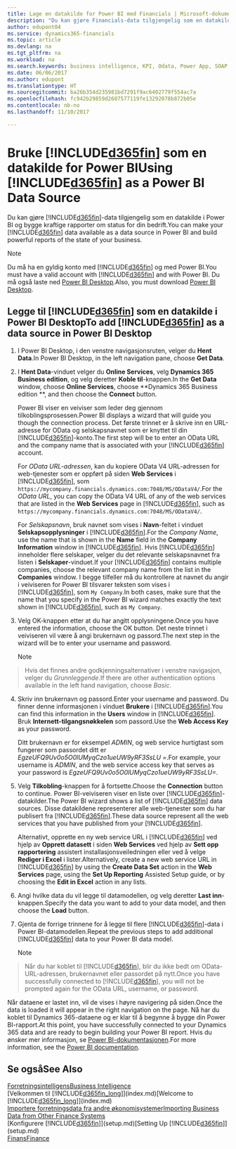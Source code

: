 ```yaml
---
title: Lage en datakilde for Power BI med Financials | Microsoft-dokumentasjon
description: "Du kan gjøre Financials-data tilgjengelig som en datakilde i Power BI og bygge kraftige rapporter om status for din bedrift."
author: edupont04
ms.service: dynamics365-financials
ms.topic: article
ms.devlang: na
ms.tgt_pltfrm: na
ms.workload: na
ms.search.keywords: business intelligence, KPI, Odata, Power App, SOAP, analysis
ms.date: 06/06/2017
ms.author: edupont
ms.translationtype: HT
ms.sourcegitcommit: ba26b354d235981bd7291f9ac6402779f554ac7a
ms.openlocfilehash: fc942b29859d2607577119fe13292078b872b05e
ms.contentlocale: nb-no
ms.lasthandoff: 11/10/2017

---
```

# <a name="using-included365finincludesd365finmdmd-as-a-power-bi-data-source"></a><span data-ttu-id="dc2ce-103">Bruke [!INCLUDE[d365fin](includes/d365fin_md.md)] som en datakilde for Power BI</span><span class="sxs-lookup"><span data-stu-id="dc2ce-103">Using [!INCLUDE[d365fin](includes/d365fin_md.md)] as a Power BI Data Source</span></span>
<span data-ttu-id="dc2ce-104">Du kan gjøre [!INCLUDE[d365fin](includes/d365fin_md.md)]-data tilgjengelig som en datakilde i Power BI og bygge kraftige rapporter om status for din bedrift.</span><span class="sxs-lookup"><span data-stu-id="dc2ce-104">You can make your [!INCLUDE[d365fin](includes/d365fin_md.md)] data available as a data source in Power BI and build powerful reports of the state of your business.</span></span>  

> [!NOTE]  
>   <span data-ttu-id="dc2ce-105">Du må ha en gyldig konto med [!INCLUDE[d365fin](includes/d365fin_md.md)] og med Power BI.</span><span class="sxs-lookup"><span data-stu-id="dc2ce-105">You must have a valid account with [!INCLUDE[d365fin](includes/d365fin_md.md)] and with Power BI.</span></span> <span data-ttu-id="dc2ce-106">Du må også laste ned [Power BI Desktop](https://powerbi.microsoft.com/en-us/desktop/).</span><span class="sxs-lookup"><span data-stu-id="dc2ce-106">Also, you must download [Power BI Desktop](https://powerbi.microsoft.com/en-us/desktop/).</span></span>  

## <a name="to-add-included365finincludesd365finmdmd-as-a-data-source-in-power-bi-desktop"></a><span data-ttu-id="dc2ce-107">Legge til [!INCLUDE[d365fin](includes/d365fin_md.md)] som en datakilde i Power BI Desktop</span><span class="sxs-lookup"><span data-stu-id="dc2ce-107">To add [!INCLUDE[d365fin](includes/d365fin_md.md)] as a data source in Power BI Desktop</span></span>
1. <span data-ttu-id="dc2ce-108">I Power BI Desktop, i den venstre navigasjonsruten, velger du **Hent Data**.</span><span class="sxs-lookup"><span data-stu-id="dc2ce-108">In Power BI Desktop, in the left navigation pane, choose **Get Data**.</span></span>
2. <span data-ttu-id="dc2ce-109">I **Hent Data**-vinduet velger du **Online Services**, velg **Dynamics 365 Business edition**, og velg deretter **Koble til**-knappen.</span><span class="sxs-lookup"><span data-stu-id="dc2ce-109">In the **Get Data** window, choose **Online Services**, choose **Dynamics 365 Business edition **, and then choose the **Connect** button.</span></span>

   <span data-ttu-id="dc2ce-110">Power BI viser en veiviser som leder deg gjennom tilkoblingsprosessen.</span><span class="sxs-lookup"><span data-stu-id="dc2ce-110">Power BI displays a wizard that will guide you though the connection process.</span></span> <span data-ttu-id="dc2ce-111">Det første trinnet er å skrive inn en URL-adresse for OData og selskapsnavnet som er knyttet til din [!INCLUDE[d365fin](includes/d365fin_md.md)]-konto.</span><span class="sxs-lookup"><span data-stu-id="dc2ce-111">The first step will be to enter an OData URL and the company name that is associated with your [!INCLUDE[d365fin](includes/d365fin_md.md)] account.</span></span>  

   <span data-ttu-id="dc2ce-112">For *OData URL-adressen*, kan du kopiere OData V4 URL-adressen for web-tjenester som er oppført på siden **Web Services** i [!INCLUDE[d365fin](includes/d365fin_md.md)], som `https://mycompany.financials.dynamics.com:7048/MS/ODataV4/`.</span><span class="sxs-lookup"><span data-stu-id="dc2ce-112">For the *OData URL*, you can copy the OData V4 URL of any of the web services that are listed in the **Web Services** page in [!INCLUDE[d365fin](includes/d365fin_md.md)], such as `https://mycompany.financials.dynamics.com:7048/MS/ODataV4/`.</span></span>  

   <span data-ttu-id="dc2ce-113">For *Selskapsnavn*, bruk navnet som vises i **Navn**-feltet i vinduet **Selskapsopplysninger** i [!INCLUDE[d365fin](includes/d365fin_md.md)].</span><span class="sxs-lookup"><span data-stu-id="dc2ce-113">For the *Company Name*, use the name that is shown in the **Name** field in the **Company Information** window in [!INCLUDE[d365fin](includes/d365fin_md.md)].</span></span> <span data-ttu-id="dc2ce-114">Hvis [!INCLUDE[d365fin](includes/d365fin_md.md)] inneholder flere selskaper, velger du det relevante selskapsnavnet fra listen i **Selskaper**-vinduet.</span><span class="sxs-lookup"><span data-stu-id="dc2ce-114">If your [!INCLUDE[d365fin](includes/d365fin_md.md)] contains multiple companies, choose the relevant company name from the list in the **Companies** window.</span></span> <span data-ttu-id="dc2ce-115">I begge tilfeller må du kontrollere at navnet du angir i veiviseren for Power BI tilsvarer teksten som vises i [!INCLUDE[d365fin](includes/d365fin_md.md)], som `My Company`.</span><span class="sxs-lookup"><span data-stu-id="dc2ce-115">In both cases, make sure that the name that you specify in the Power BI wizard matches exactly the text shown in [!INCLUDE[d365fin](includes/d365fin_md.md)], such as `My Company`.</span></span>
3. <span data-ttu-id="dc2ce-116">Velg OK-knappen etter at du har angitt opplysningene.</span><span class="sxs-lookup"><span data-stu-id="dc2ce-116">Once you have entered the information, choose the OK button.</span></span> <span data-ttu-id="dc2ce-117">Det neste trinnet i veiviseren vil være å angi brukernavn og passord.</span><span class="sxs-lookup"><span data-stu-id="dc2ce-117">The next step in the wizard will be to enter your username and password.</span></span>

   > [!NOTE]  
>    <span data-ttu-id="dc2ce-118">Hvis det finnes andre godkjenningsalternativer i venstre navigasjon, velger du *Grunnleggende*.</span><span class="sxs-lookup"><span data-stu-id="dc2ce-118">If there are other authentication options available in the left hand navigation, choose *Basic*.</span></span>
4. <span data-ttu-id="dc2ce-119">Skriv inn brukernavn og passord.</span><span class="sxs-lookup"><span data-stu-id="dc2ce-119">Enter your username and password.</span></span> <span data-ttu-id="dc2ce-120">Du finner denne informasjonen i vinduet **Brukere** i [!INCLUDE[d365fin](includes/d365fin_md.md)].</span><span class="sxs-lookup"><span data-stu-id="dc2ce-120">You can find this information in the **Users** window in [!INCLUDE[d365fin](includes/d365fin_md.md)].</span></span> <span data-ttu-id="dc2ce-121">Bruk **Internett-tilgangsnøkkelen** som passord.</span><span class="sxs-lookup"><span data-stu-id="dc2ce-121">Use the **Web Access Key** as your password.</span></span>

   <span data-ttu-id="dc2ce-122">Ditt brukernavn er for eksempel *ADMIN*, og web service hurtigtast som fungerer som passordet ditt er *EgzeUFQ9Uv0o5O0lUMyqCzo1ueUW9yRF3SsLU =*.</span><span class="sxs-lookup"><span data-stu-id="dc2ce-122">For example, your username is *ADMIN*, and the web service access key that serves as your password is *EgzeUFQ9Uv0o5O0lUMyqCzo1ueUW9yRF3SsLU=*.</span></span>
5. <span data-ttu-id="dc2ce-123">Velg **Tilkobling**-knappen for å fortsette.</span><span class="sxs-lookup"><span data-stu-id="dc2ce-123">Choose the **Connection** button to continue.</span></span> <span data-ttu-id="dc2ce-124">Power BI-veiviseren viser en liste over [!INCLUDE[d365fin](includes/d365fin_md.md)]-datakilder.</span><span class="sxs-lookup"><span data-stu-id="dc2ce-124">The Power BI wizard shows a list of [!INCLUDE[d365fin](includes/d365fin_md.md)] data sources.</span></span> <span data-ttu-id="dc2ce-125">Disse datakildene representerer alle web-tjenester som du har publisert fra [!INCLUDE[d365fin](includes/d365fin_md.md)].</span><span class="sxs-lookup"><span data-stu-id="dc2ce-125">These data source represent all the web services that you have published from your [!INCLUDE[d365fin](includes/d365fin_md.md)].</span></span>

   <span data-ttu-id="dc2ce-126">Alternativt, opprette en ny web service URL i [!INCLUDE[d365fin](includes/d365fin_md.md)] ved hjelp av **Opprett datasett** i siden **Web Services** ved hjelp av **Sett opp rapportering** assistert installasjonsveiledningen eller ved å velge **Rediger i Excel** i lister.</span><span class="sxs-lookup"><span data-stu-id="dc2ce-126">Alternatively, create a new web service URL in [!INCLUDE[d365fin](includes/d365fin_md.md)] by using the **Create Data Set** action in the **Web Services** page, using the **Set Up Reporting** Assisted Setup guide, or by choosing the **Edit in Excel** action in any lists.</span></span>

6. <span data-ttu-id="dc2ce-127">Angi hvilke data du vil legge til datamodellen, og velg deretter **Last inn**-knappen.</span><span class="sxs-lookup"><span data-stu-id="dc2ce-127">Specify the data you want to add to your data model, and then choose the **Load** button.</span></span>
7. <span data-ttu-id="dc2ce-128">Gjenta de forrige trinnene for å legge til flere [!INCLUDE[d365fin](includes/d365fin_md.md)]-data i Power BI-datamodellen.</span><span class="sxs-lookup"><span data-stu-id="dc2ce-128">Repeat the previous steps to add additional [!INCLUDE[d365fin](includes/d365fin_md.md)] data to your Power BI data model.</span></span>

   > [!NOTE]  
>    <span data-ttu-id="dc2ce-129">Når du har koblet til [!INCLUDE[d365fin](includes/d365fin_md.md)], blir du ikke bedt om OData-URL-adressen, brukernavnet eller passordet på nytt.</span><span class="sxs-lookup"><span data-stu-id="dc2ce-129">Once you have successfully connected to [!INCLUDE[d365fin](includes/d365fin_md.md)], you will not be prompted again for the OData URL, username, or password.</span></span>

<span data-ttu-id="dc2ce-130">Når dataene er lastet inn, vil de vises i høyre navigering på siden.</span><span class="sxs-lookup"><span data-stu-id="dc2ce-130">Once the data is loaded it will appear in the right navigation on the page.</span></span> <span data-ttu-id="dc2ce-131">Nå har du koblet til Dynamics 365-dataene og er klar til å begynne å bygge din Power BI-rapport.</span><span class="sxs-lookup"><span data-stu-id="dc2ce-131">At this point, you have successfully connected to your Dynamics 365 data and are ready to begin building your Power BI report.</span></span> <span data-ttu-id="dc2ce-132">Hvis du ønsker mer informasjon, se [Power BI-dokumentasjonen](https://powerbi.microsoft.com/documentation/powerbi-landing-page/).</span><span class="sxs-lookup"><span data-stu-id="dc2ce-132">For more information, see the [Power BI documentation](https://powerbi.microsoft.com/documentation/powerbi-landing-page/).</span></span>

## <a name="see-also"></a><span data-ttu-id="dc2ce-133">Se også</span><span class="sxs-lookup"><span data-stu-id="dc2ce-133">See Also</span></span>
[<span data-ttu-id="dc2ce-134">Forretningsintelligens</span><span class="sxs-lookup"><span data-stu-id="dc2ce-134">Business Intelligence</span></span>](bi.md)  
<span data-ttu-id="dc2ce-135">[Velkommen til [!INCLUDE[d365fin_long](includes/d365fin_long_md.md)]](index.md)</span><span class="sxs-lookup"><span data-stu-id="dc2ce-135">[Welcome to [!INCLUDE[d365fin_long](includes/d365fin_long_md.md)]](index.md)</span></span>  
[<span data-ttu-id="dc2ce-136">Importere forretningsdata fra andre økonomisystemer</span><span class="sxs-lookup"><span data-stu-id="dc2ce-136">Importing Business Data from Other Finance Systems</span></span>](upload-data.md)  
<span data-ttu-id="dc2ce-137">[Konfigurere [!INCLUDE[d365fin](includes/d365fin_md.md)]](setup.md)</span><span class="sxs-lookup"><span data-stu-id="dc2ce-137">[Setting Up [!INCLUDE[d365fin](includes/d365fin_md.md)]](setup.md)</span></span>  
[<span data-ttu-id="dc2ce-138">Finans</span><span class="sxs-lookup"><span data-stu-id="dc2ce-138">Finance</span></span>](finance.md)  

